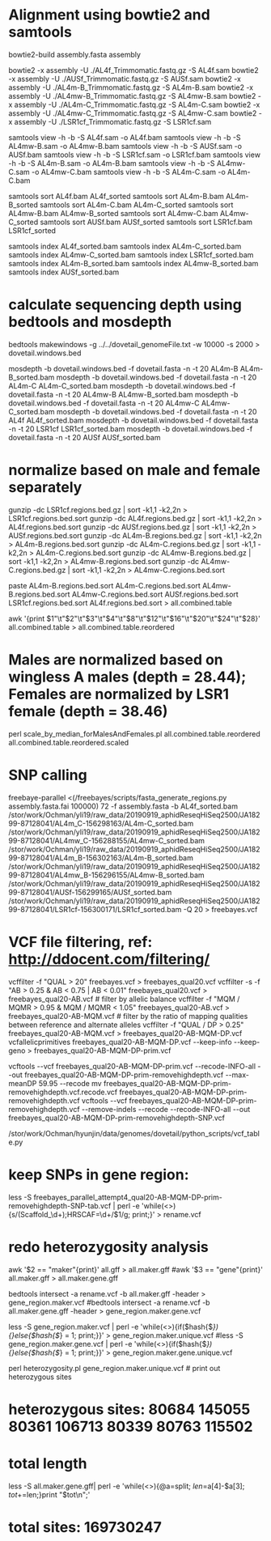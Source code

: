 # Alignment using bowtie2 and samtools
bowtie2-build assembly.fasta assembly

bowtie2 -x assembly -U ./AL4f_Trimmomatic.fastq.gz -S AL4f.sam
bowtie2 -x assembly -U ./AUSf_Trimmomatic.fastq.gz -S AUSf.sam
bowtie2 -x assembly -U ./AL4m-B_Trimmomatic.fastq.gz -S AL4m-B.sam
bowtie2 -x assembly -U ./AL4mw-B_Trimmomatic.fastq.gz -S AL4mw-B.sam
bowtie2 -x assembly -U ./AL4m-C_Trimmomatic.fastq.gz -S AL4m-C.sam
bowtie2 -x assembly -U ./AL4mw-C_Trimmomatic.fastq.gz -S AL4mw-C.sam
bowtie2 -x assembly -U ./LSR1cf_Trimmomatic.fastq.gz -S LSR1cf.sam

samtools view -h -b -S AL4f.sam -o AL4f.bam
samtools view -h -b -S AL4mw-B.sam -o AL4mw-B.bam
samtools view -h -b -S AUSf.sam -o AUSf.bam
samtools view -h -b -S LSR1cf.sam -o LSR1cf.bam
samtools view -h -b -S AL4m-B.sam -o AL4m-B.bam
samtools view -h -b -S AL4mw-C.sam -o AL4mw-C.bam
samtools view -h -b -S AL4m-C.sam -o AL4m-C.bam

samtools sort AL4f.bam AL4f_sorted
samtools sort AL4m-B.bam AL4m-B_sorted
samtools sort AL4m-C.bam AL4m-C_sorted
samtools sort AL4mw-B.bam AL4mw-B_sorted
samtools sort AL4mw-C.bam AL4mw-C_sorted
samtools sort AUSf.bam AUSf_sorted
samtools sort LSR1cf.bam LSR1cf_sorted

samtools index AL4f_sorted.bam
samtools index AL4m-C_sorted.bam
samtools index AL4mw-C_sorted.bam
samtools index LSR1cf_sorted.bam
samtools index AL4m-B_sorted.bam
samtools index AL4mw-B_sorted.bam
samtools index AUSf_sorted.bam

# calculate sequencing depth using bedtools and mosdepth
bedtools makewindows -g ../../dovetail_genomeFile.txt -w 10000 -s 2000 > dovetail.windows.bed

mosdepth -b dovetail.windows.bed -f dovetail.fasta -n -t 20 AL4m-B AL4m-B_sorted.bam 
mosdepth -b dovetail.windows.bed -f dovetail.fasta -n -t 20 AL4m-C AL4m-C_sorted.bam 
mosdepth -b dovetail.windows.bed -f dovetail.fasta -n -t 20 AL4mw-B AL4mw-B_sorted.bam 
mosdepth -b dovetail.windows.bed -f dovetail.fasta -n -t 20 AL4mw-C AL4mw-C_sorted.bam 
mosdepth -b dovetail.windows.bed -f dovetail.fasta -n -t 20 AL4f AL4f_sorted.bam 
mosdepth -b dovetail.windows.bed -f dovetail.fasta -n -t 20 LSR1cf LSR1cf_sorted.bam 
mosdepth -b dovetail.windows.bed -f dovetail.fasta -n -t 20 AUSf AUSf_sorted.bam 

# normalize based on male and female separately
gunzip -dc LSR1cf.regions.bed.gz | sort -k1,1 -k2,2n > LSR1cf.regions.bed.sort
gunzip -dc AL4f.regions.bed.gz | sort -k1,1 -k2,2n > AL4f.regions.bed.sort
gunzip -dc AUSf.regions.bed.gz | sort -k1,1 -k2,2n > AUSf.regions.bed.sort
gunzip -dc AL4m-B.regions.bed.gz | sort -k1,1 -k2,2n > AL4m-B.regions.bed.sort
gunzip -dc AL4m-C.regions.bed.gz | sort -k1,1 -k2,2n > AL4m-C.regions.bed.sort
gunzip -dc AL4mw-B.regions.bed.gz | sort -k1,1 -k2,2n > AL4mw-B.regions.bed.sort
gunzip -dc AL4mw-C.regions.bed.gz | sort -k1,1 -k2,2n > AL4mw-C.regions.bed.sort

paste AL4m-B.regions.bed.sort AL4m-C.regions.bed.sort AL4mw-B.regions.bed.sort AL4mw-C.regions.bed.sort AUSf.regions.bed.sort LSR1cf.regions.bed.sort AL4f.regions.bed.sort > all.combined.table

awk '{print $1"\t"$2"\t"$3"\t"$4"\t"$8"\t"$12"\t"$16"\t"$20"\t"$24"\t"$28}' all.combined.table > all.combined.table.reordered

# Males are normalized based on wingless A males (depth = 28.44); Females are normalized by LSR1 female (depth = 38.46)
perl scale_by_median_forMalesAndFemales.pl all.combined.table.reordered all.combined.table.reordered.scaled

# SNP calling
freebaye-parallel <(/freebayes/scripts/fasta_generate_regions.py assembly.fasta.fai 100000) 72 -f assembly.fasta -b AL4f_sorted.bam /stor/work/Ochman/yli19/raw_data/20190919_aphidReseqHiSeq2500/JA18299-87128041/AL4m_C-156298163/AL4m-C_sorted.bam /stor/work/Ochman/yli19/raw_data/20190919_aphidReseqHiSeq2500/JA18299-87128041/AL4mw_C-156288155/AL4mw-C_sorted.bam /stor/work/Ochman/yli19/raw_data/20190919_aphidReseqHiSeq2500/JA18299-87128041/AL4m_B-156302163/AL4m-B_sorted.bam /stor/work/Ochman/yli19/raw_data/20190919_aphidReseqHiSeq2500/JA18299-87128041/AL4mw_B-156296155/AL4mw-B_sorted.bam /stor/work/Ochman/yli19/raw_data/20190919_aphidReseqHiSeq2500/JA18299-87128041/AUSf-156299165/AUSf_sorted.bam /stor/work/Ochman/yli19/raw_data/20190919_aphidReseqHiSeq2500/JA18299-87128041/LSR1cf-156300171/LSR1cf_sorted.bam -Q 20 > freebayes.vcf

# VCF file filtering, ref: http://ddocent.com/filtering/
vcffilter -f "QUAL > 20" freebayes.vcf > freebayes_qual20.vcf
vcffilter -s -f "AB > 0.25 & AB < 0.75 | AB < 0.01" freebayes_qual20.vcf > freebayes_qual20-AB.vcf # filter by allelic balance
vcffilter -f "MQM / MQMR > 0.95 & MQM / MQMR < 1.05" freebayes_qual20-AB.vcf > freebayes_qual20-AB-MQM.vcf # filter by the ratio of mapping qualities between reference and alternate alleles
vcffilter -f "QUAL / DP > 0.25" freebayes_qual20-AB-MQM.vcf > freebayes_qual20-AB-MQM-DP.vcf 
vcfallelicprimitives freebayes_qual20-AB-MQM-DP.vcf --keep-info --keep-geno > freebayes_qual20-AB-MQM-DP-prim.vcf

vcftools --vcf freebayes_qual20-AB-MQM-DP-prim.vcf --recode-INFO-all --out freebayes_qual20-AB-MQM-DP-prim-removehighdepth.vcf  --max-meanDP 59.95 --recode
mv freebayes_qual20-AB-MQM-DP-prim-removehighdepth.vcf.recode.vcf freebayes_qual20-AB-MQM-DP-prim-removehighdepth.vcf
vcftools --vcf freebayes_qual20-AB-MQM-DP-prim-removehighdepth.vcf  --remove-indels --recode --recode-INFO-all --out freebayes_qual20-AB-MQM-DP-prim-removehighdepth-SNP.vcf

/stor/work/Ochman/hyunjin/data/genomes/dovetail/python_scripts/vcf_table.py


# keep SNPs in gene region:
less -S freebayes_parallel_attempt4_qual20-AB-MQM-DP-prim-removehighdepth-SNP-tab.vcf | perl -e 'while(<>){s/(Scaffold_\d+)\;HRSCAF\=\d+/$1/g; print;}' > rename.vcf

# redo heterozygosity analysis
awk '$2 == "maker"{print}' all.gff > all.maker.gff 
#awk '$3 == "gene"{print}' all.maker.gff > all.maker.gene.gff

bedtools intersect -a rename.vcf -b all.maker.gff -header > gene_region.maker.vcf
#bedtools intersect -a rename.vcf -b all.maker.gene.gff -header > gene_region.maker.gene.vcf

less -S gene_region.maker.vcf | perl -e 'while(<>){if($hash{$_}){}else{$hash{$_} = 1; print;}}' > gene_region.maker.unique.vcf
#less -S gene_region.maker.gene.vcf | perl -e 'while(<>){if($hash{$_}){}else{$hash{$_} = 1; print;}}' > gene_region.maker.gene.unique.vcf

perl heterozygosity.pl gene_region.maker.unique.vcf # print out heterozygous sites
# heterozygous sites: 80684	145055	80361	106713	80339	80763	115502
# total length
less -S all.maker.gene.gff| perl -e 'while(<>){@a=split; $len=$a[4]-$a[3]; $tot+=$len;}print "$tot\n";'
# total sites: 169730247

